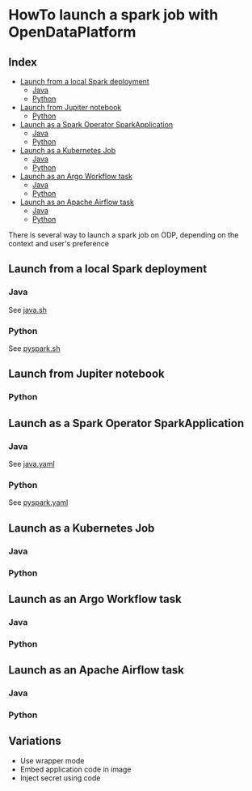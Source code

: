 # HowTo launch a spark job with OpenDataPlatform


<!-- START doctoc generated TOC please keep comment here to allow auto update -->
<!-- DON'T EDIT THIS SECTION, INSTEAD RE-RUN doctoc TO UPDATE -->
## Index

- [Launch from a local Spark deployment](#launch-from-a-local-spark-deployment)
  - [Java](#java)
  - [Python](#python)
- [Launch from Jupiter notebook](#launch-from-jupiter-notebook)
  - [Python](#python-1)
- [Launch as a Spark Operator SparkApplication](#launch-as-a-spark-operator-sparkapplication)
  - [Java](#java-1)
  - [Python](#python-2)
- [Launch as a Kubernetes Job](#launch-as-a-kubernetes-job)
  - [Java](#java-2)
  - [Python](#python-3)
- [Launch as an Argo Workflow task](#launch-as-an-argo-workflow-task)
  - [Java](#java-3)
  - [Python](#python-4)
- [Launch as an Apache Airflow task](#launch-as-an-apache-airflow-task)
  - [Java](#java-4)
  - [Python](#python-5)

<!-- END doctoc generated TOC please keep comment here to allow auto update -->

There is several way to launch a spark job on ODP, depending on the context and user's preference

## Launch from a local Spark deployment

### Java

See [java.sh](../desktop/java.sh)

### Python 

See [pyspark.sh](../desktop/pyspark.sh)

## Launch from Jupiter notebook

### Python

## Launch as a Spark Operator SparkApplication

### Java

See [java.yaml](../sparkoperator/java.yaml)

### Python

See [pyspark.yaml](../sparkoperator/pyspark.yaml)

## Launch as a Kubernetes Job 

### Java

### Python

## Launch as an Argo Workflow task 

### Java

### Python

## Launch as an Apache Airflow task

### Java

### Python 

## Variations

- Use wrapper mode
- Embed application code in image
- Inject secret using code
